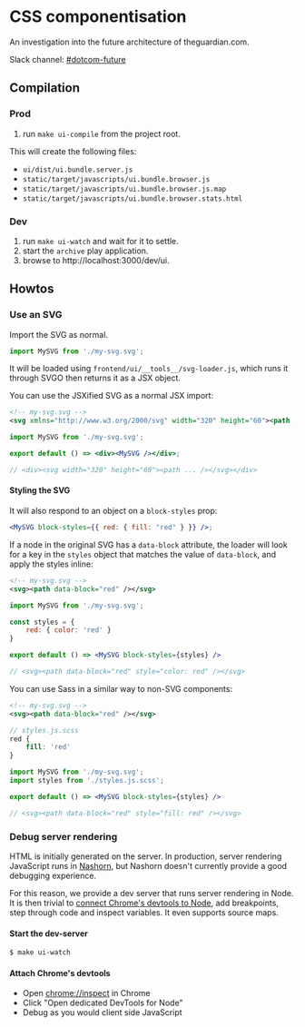 # CSS componentisation

An investigation into the future architecture of theguardian.com.

Slack channel: [#dotcom-future](https://theguardian.slack.com/messages/C0JES5PEV)

## Compilation

### Prod

1. run `make ui-compile` from the project root.

This will create the following files:

- `ui/dist/ui.bundle.server.js`
- `static/target/javascripts/ui.bundle.browser.js`
- `static/target/javascripts/ui.bundle.browser.js.map`
- `static/target/javascripts/ui.bundle.browser.stats.html`

### Dev

1. run `make ui-watch` and wait for it to settle.
2. start the `archive` play application.
3. browse to http://localhost:3000/dev/ui.

## Howtos

### Use an SVG

Import the SVG as normal.

```jsx
import MySVG from './my-svg.svg';
```

It will be loaded using `frontend/ui/__tools__/svg-loader.js`, which runs it through SVGO then returns it as a JSX object.

You can use the JSXified SVG as a normal JSX import:

```xml
<!-- my-svg.svg -->
<svg xmlns="http://www.w3.org/2000/svg" width="320" height="60"><path ... /></svg>
```

```jsx
import MySVG from './my-svg.svg';

export default () => <div><MySVG /></div>;

// <div><svg width="320" height="60"><path ... /></svg></div>

```
#### Styling the SVG
It will also respond to an object on a `block-styles` prop:

```jsx
<MySVG block-styles={{ red: { fill: "red" } }} />;
```
If a node in the original SVG has a `data-block` attribute, the loader will look for a key in the `styles` object that matches the value of `data-block`, and apply the styles inline:

```xml
<!-- my-svg.svg -->
<svg><path data-block="red" /></svg>
```

```jsx
import MySVG from './my-svg.svg';

const styles = {
	red: { color: 'red' }
}

export default () => <MySVG block-styles={styles} />

// <svg><path data-block="red" style="color: red" /></svg>

```

You can use Sass in a similar way to non-SVG components:

```xml
<!-- my-svg.svg -->
<svg><path data-block="red" /></svg>
```

```scss
// styles.js.scss
red {
    fill: 'red'
}
```

```jsx
import MySVG from './my-svg.svg';
import styles from './styles.js.scss';

export default () => <MySVG block-styles={styles} />

// <svg><path data-block="red" style="fill: red" /></svg>

```

### Debug server rendering

HTML is initially generated on the server. In production, server rendering JavaScript runs in 
[Nashorn](http://www.oracle.com/technetwork/articles/java/jf14-nashorn-2126515.html), but Nashorn doesn't currently 
provide a good debugging experience. 

For this reason, we provide a dev server that runs server rendering in Node. It is then trivial to [connect Chrome's
devtools to Node](https://medium.com/@paul_irish/debugging-node-js-nightlies-with-chrome-devtools-7c4a1b95ae27), add 
breakpoints, step through code and inspect variables. It even supports source maps.

#### Start the dev-server

```bash
$ make ui-watch
```

#### Attach Chrome's devtools

- Open [chrome://inspect](chrome://inspect) in Chrome
- Click "Open dedicated DevTools for Node"
- Debug as you would client side JavaScript
